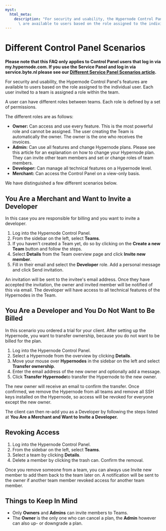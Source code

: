 ```yaml
---
myst:
  html_meta:
    description: "For security and usability, the Hypernode Control Panel's features\
      \ are available to users based on the role assigned to the individual user. "
---
```


<!-- source: https://support.hypernode.com/en/services/control-panel/different-control-panel-scenarios/ -->

# Different Control Panel Scenarios

**Please note that this FAQ only applies to Control Panel users that log in via my.hypernode.com. If you use the Service Panel and log in via service.byte.nl please see our [Different Service Panel Scenarios article](https://support.hypernode.com/en/about/support/different-service-panel-scenarios).**

For security and usability, the Hypernode Control Panel's features are available to users based on the role assigned to the individual user. Each user invited to a team is assigned a role within the team.

A user can have different roles between teams. Each role is defined by a set of permissions.

The different roles are as follows:

- **Owner:** Can access and use every feature. This is the most powerful role and cannot be assigned. The user creating the Team is automatically the owner. The owner is the one who receives the invoices.
- **Admin:** Can use all features and change Hypernode plans. Please see this article for an explanation on how to change your Hypernode plan. They can invite other team members and set or change roles of team members.
- **Developer:** Can manage all technical features on a Hypernode level.
- **Merchant:** Can access the Control Panel on a view-only basis.

We have distinguished a few different scenarios below.

## You Are a Merchant and Want to Invite a Developer

In this case you are responsible for billing and you want to invite a developer.

1. Log into the Hypernode Control Panel.
1. From the sidebar on the left, select **Teams**.
1. If you haven't created a Team yet, do so by clicking on the **Create a new Team** button and follow the steps.
1. Select **Details** from the Team overview page and click **Invite new member**.
1. Fill in their email and select the **Developer** role. Add a personal message and click Send invitation.

An invitation will be sent to the invitee's email address. Once they have accepted the invitation, the owner and invited member will be notified of this via email. The developer will have access to all technical features of the Hypernodes in the Team.

## You Are a Developer and You Do Not Want to Be Billed

In this scenario you ordered a trial for your client. After setting up the Hypernode, you want to transfer ownership, because you do not want to be billed for the plan.

1. Log into the Hypernode Control Panel.
1. Select a Hypernode from the overview by clicking **Details**.
1. Move your mouse over **Hypernodes** in the sidebar on the left and select **Transfer ownership**.
1. Enter the email address of the new owner and optionally add a message.
1. Click **Transfer Hypernode**to transfer the Hypernode to the new owner.

The new owner will receive an email to confirm the transfer. Once confirmed, we remove the Hypernode from all teams and remove all SSH keys installed on the Hypernode, so access will be revoked for everyone except the new owner.

The client can then re-add you as a Developer by following the steps listed at **You Are a Merchant and Want to Invite a Developer.**

## Revoking Access

1. Log into the Hypernode Control Panel.
1. From the sidebar on the left, select **Teams**.
1. Select a team by clicking **Details**.
1. Delete a member by clicking the trash can. Confirm the removal.

Once you remove someone from a team, you can always use Invite new member to add them back to the team later on. A notification will be sent to the owner if another team member revoked access for another team member.

## Things to Keep In Mind

- Only **Owners** and **Admins** can invite members to Teams.
- The **Owner** is the only one who can cancel a plan, the **Admin** however can also up- or downgrade a plan.
